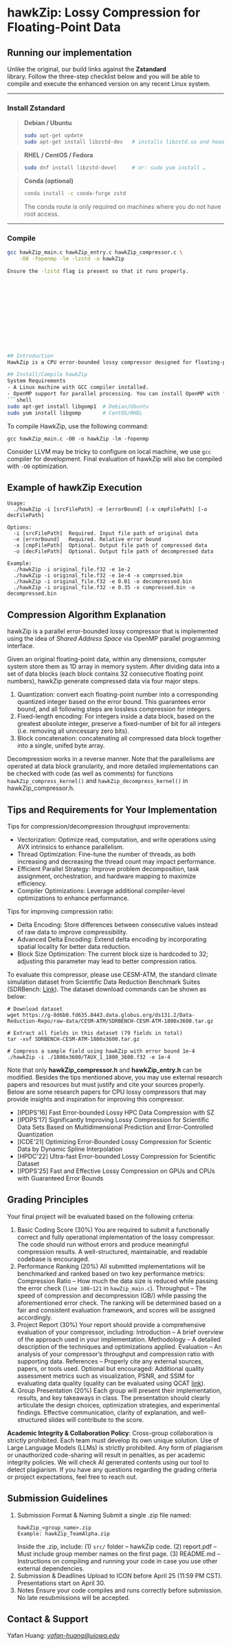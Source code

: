 # hawkZip: Lossy Compression for Floating-Point Data


## Running our implementation

Unlike the original, our build links against the **Zstandard**  
library. Follow the three-step checklist below and you will be able to
compile and execute the enhanced version on any recent Linux system.

---

### Install Zstandard

> **Debian / Ubuntu**
> ```bash
> sudo apt-get update
> sudo apt-get install libzstd-dev   # installs libzstd.so and headers
> ```

> **RHEL / CentOS / Fedora**
> ```bash
> sudo dnf install libzstd-devel     # or: sudo yum install …
> ```

> **Conda (optional)**
> ```bash
> conda install -c conda-forge zstd
> ```
> The conda route is only required on machines where you do not have
> root access.

---

### Compile

```bash
gcc hawkZip_main.c hawkZip_entry.c hawkZip_compressor.c \
    -O0 -fopenmp -lm -lzstd -o hawkZip

Ensure the -lzstd flag is present so that it runs properly.













## Introduction
HawkZip is a CPU error-bounded lossy compressor designed for floating-point data, developed as part of UIowa: CS:4700. It provides efficient data compression while maintaining accuracy under user-specified error bounds. The goal of this final project is to use any materials from this course to improve **throughput** and **compression ratio** of this compressor.

## Install/Compile hawkZip
System Requirements
- A Linux machine with GCC compiler installed.
- OpenMP support for parallel processing. You can install OpenMP with following commands:
```shell
sudo apt-get install libgomp1  # Debian/Ubuntu
sudo yum install libgomp       # CentOS/RHEL
```

To compile HawkZip, use the following command:
```shell
gcc hawkZip_main.c -O0 -o hawkZip -lm -fopenmp
```
Consider LLVM may be tricky to configure on local machine, we use ```gcc``` compiler for development. Final evaluation of hawkZip wlil also be compiled with ```-O0``` optimization.

## Example of hawkZip Execution
```shell
Usage:
  ./hawkZip -i [srcFilePath] -e [errorBound] [-x cmpFilePath] [-o decFilePath]

Options:
  -i [srcFilePath]  Required. Input file path of original data
  -e [errorBound]   Required. Relative error bound
  -x [cmpFilePath]  Optional. Output file path of compressed data
  -o [decFilePath]  Optional. Output file path of decompressed data

Example:
  ./hawkZip -i original_file.f32 -e 1e-2
  ./hawkZip -i original_file.f32 -e 1e-4 -x comprssed.bin
  ./hawkZip -i original_file.f32 -e 0.01 -o decompressed.bin
  ./hawkZip -i original_file.f32 -e 0.35 -x compressed.bin -o decompressed.bin
```

## Compression Algorithm Explanation
hawkZip is a parallel error-bounded lossy compressor that is implemented using the idea of *Shared Address Space* via OpenMP parallel programming interface.

Given an original floating-point data, within any dimensions, computer system store them as 1D array in memory system.
After dividing data into a set of data blocks (each block contains 32 consecutive floating point numbers), hawkZip generate compressed data via four major steps.

1. Quantization: convert each floating-point number into a corresponding quantized integer based on the error bound. This guarantees error bound, and all following steps are lossless compression for integers.
2. Fixed-length encoding: For integers inside a data block, based on the greatest absolute integer, preserve a fixed-number of bit for all integers (i.e. removing all unncessary zero bits).
3. Block concatenation: concatenating all compressed data block together into a single, unifed byte array.

Decompression works in a reverse manner.
Note that the parallelisms are operated at data block granularity, and more detailed implementations can be checked with code (as well as comments) for functions ```hawkZip_compress_kernel()``` and ```hawkZip_decompress_kernel()``` in hawkZip_compressor.h.


## Tips and Requirements for Your Implementation
Tips for compression/decompression throughput improvements:
- Vectorization: Optimize read, computation, and write operations using AVX intrinsics to enhance parallelism.
- Thread Optimization: Fine-tune the number of threads, as both increasing and decreasing the thread count may impact performance.
- Efficient Parallel Strategy: Improve problem decomposition, task assignment, orchestration, and hardware mapping to maximize efficiency.
- Compiler Optimizations: Leverage additional compiler-level optimizations to enhance performance.

Tips for improving compression ratio:
- Delta Encoding: Store differences between consecutive values instead of raw data to improve compressibility.
- Advanced Delta Encoding: Extend delta encoding by incorporating spatial locality for better data reduction.
- Block Size Optimization: The current block size is hardcoded to 32; adjusting this parameter may lead to better compression ratios.

To evaluate this compressor, please use CESM-ATM, the standard climate simulation dataset from Scientific Data Reduction Benchmark Suites (SDRBench: [Link](https://sdrbench.github.io/)). The dataset download commands can be shown as below:
```shell
# Download dataset
wget https://g-8d6b0.fd635.8443.data.globus.org/ds131.2/Data-Reduction-Repo/raw-data/CESM-ATM/SDRBENCH-CESM-ATM-1800x3600.tar.gz

# Extract all fields in this dataset (79 fields in total)
tar -xvf SDRBENCH-CESM-ATM-1800x3600.tar.gz

# Compress a sample field using hawkZip with error bound 1e-4
./hawkZip -i ./1800x3600/TAUX_1_1800_3600.f32 -e 1e-4
```

Note that only **hawkZip_compressor.h** and **hawkZip_entry.h** can be modified.
Besides the tips mentioned above, you may use external research papers and resources but must justify and cite your sources properly.
Below are some research papers for CPU lossy compressors that may provide insights and inspiration for improving this compressor.
- [IPDPS'16] Fast Error-bounded Lossy HPC Data Compression with SZ
- [IPDPS'17] Significantly Improving Lossy Compression for Scientific Data Sets Based on Multidimensional Prediction and Error-Controlled Quantization
- [ICDE'21] Optimizing Error-Bounded Lossy Compression for Scientic Data by Dynamic Spline Interpolation
- [HPDC'22] Ultra-fast Error-bounded Lossy Compression for Scientific Dataset
- [IPDPS'25] Fast and Effective Lossy Compression on GPUs and CPUs with Guaranteed Error Bounds

## Grading Principles
Your final project will be evaluated based on the following criteria:

1. Basic Coding Score (30%)
You are required to submit a functionally correct and fully operational implementation of the lossy compressor.
The code should run without errors and produce meaningful compression results.
A well-structured, maintainable, and readable codebase is encouraged.
2. Performance Ranking (20%)
All submitted implementations will be benchmarked and ranked based on two key performance metrics:
Compression Ratio – How much the data size is reduced while passing the error check (```line 108~121``` in ```hawZip_main.c```).
Throughput – The speed of compression and decompression (GB/) while passing the aforementioned error check.
The ranking will be determined based on a fair and consistent evaluation framework, and scores will be assigned accordingly.
3. Project Report (30%)
Your report should provide a comprehensive evaluation of your compressor, including:
Introduction – A brief overview of the approach used in your implementation.
Methodology – A detailed description of the techniques and optimizations applied.
Evaluation – An analysis of your compressor’s throughput and compression ratio with supporting data.
References – Properly cite any external sources, papers, or tools used.
Optional but encouraged: Additional quality assessment metrics such as visualization, PSNR, and SSIM for evaluating data quality (quality can be evaluated using QCAT [link](https://github.com/szcompressor/qcat)).
4. Group Presentation (20%)
Each group will present their implementation, results, and key takeaways in class.
The presentation should clearly articulate the design choices, optimization strategies, and experimental findings.
Effective communication, clarity of explanation, and well-structured slides will contribute to the score.

**Academic Integrity & Collaboration Policy**:
Cross-group collaboration is strictly prohibited. Each team must develop its own unique solution.
Use of Large Language Models (LLMs) is strictly prohibited.
Any form of plagiarism or unauthorized code-sharing will result in penalties, as per academic integrity policies.
We will check AI generated contents using our tool to detect plagiarism.
If you have any questions regarding the grading criteria or project expectations, feel free to reach out.

## Submission Guidelines
1. Submission Format & Naming
    Submit a single .zip file named:
    ```
    hawkZip_<group_name>.zip
    Example: hawkZip_TeamAlpha.zip
    ```
    Inside the .zip, include:
    (1) ```src/``` folder – hawkZip code. (2) report.pdf – Must include group member names on the first page. (3) README.md – Instructions on compiling and running your code in case you use other external dependencies.
2. Submission & Deadlines
Upload to ICON before April 25 (11:59 PM CST).
Presentations start on April 30.
3. Notes
Ensure your code compiles and runs correctly before submission.
No late resubmissions will be accepted.


## Contact & Support
Yafan Huang: *yafan-huang@uiowa.edu*